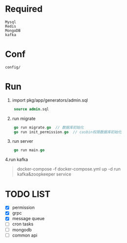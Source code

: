 # Required


    Mysql
    Redis
    MongoDB
    kafka

# Conf

    config/
    
    
# Run

1. import pkg/app/generators/admin.sql

```sql
    source admin.sql
```

2. run migrate

```go
    go run migrate.go  // 数据库初始化
    go run init_permission.go  // casbin权限数据库初始化
```

3. run server
```go
    go run main.go
```

4.run kafka
> docker-compose -f docker-compose.yml up -d run kafka&zoopkeeper service


# TODO LIST

- [x] permission 
- [x] grpc
- [x] message queue
- [ ] cron tasks
- [ ] mongodb
- [ ] common api